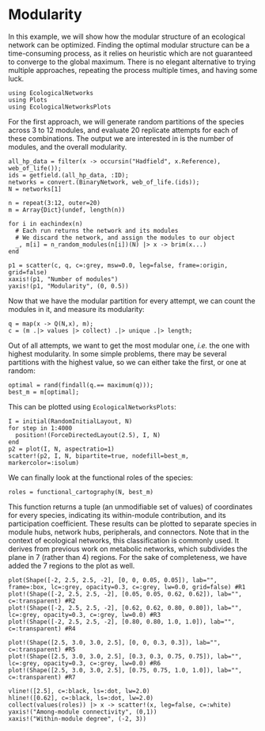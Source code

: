 # Modularity

In this example, we will show how the modular structure of an ecological network
can be optimized. Finding the optimal modular structure can be a time-consuming
process, as it relies on heuristic which are not guaranteed to converge to the
global maximum. There is no elegant alternative to trying multiple approaches,
repeating the process multiple times, and having some luck.

```@example modularity
using EcologicalNetworks
using Plots
using EcologicalNetworksPlots
```

For the first approach, we will generate random partitions of the species across
3 to 12 modules, and evaluate 20 replicate attempts for each of these
combinations. The output we are interested in is the number of modules, and the
overall modularity.

```@example modularity
all_hp_data = filter(x -> occursin("Hadfield", x.Reference), web_of_life());
ids = getfield.(all_hp_data, :ID);
networks = convert.(BinaryNetwork, web_of_life.(ids));
N = networks[1]

n = repeat(3:12, outer=20)
m = Array{Dict}(undef, length(n))

for i in eachindex(n)
  # Each run returns the network and its modules
  # We discard the network, and assign the modules to our object
  _, m[i] = n_random_modules(n[i])(N) |> x -> brim(x...)
end
```

```@example modularity
p1 = scatter(c, q, c=:grey, msw=0.0, leg=false, frame=:origin, grid=false)
xaxis!(p1, "Number of modules")
yaxis!(p1, "Modularity", (0, 0.5))
```

Now that we have the modular partition for every attempt, we can count the
modules in it, and measure its modularity:

```@example modularity
q = map(x -> Q(N,x), m);
c = (m .|> values |> collect) .|> unique .|> length;
```

Out of all attempts, we want to get the most modular one, *i.e.* the one with
highest modularity. In some simple problems, there may be several partitions
with the highest value, so we can either take the first, or one at random:

```@example modularity
optimal = rand(findall(q.== maximum(q)));
best_m = m[optimal];
```

This can be plotted using `EcologicalNetworksPlots`:

```@example modularity
I = initial(RandomInitialLayout, N)
for step in 1:4000
  position!(ForceDirectedLayout(2.5), I, N)
end
p2 = plot(I, N, aspectratio=1)
scatter!(p2, I, N, bipartite=true, nodefill=best_m, markercolor=:isolum)
```

We can finally look at the functional roles of the species:

```@example modularity
roles = functional_cartography(N, best_m)
```

This function returns a tuple (an unmodifiable set of values) of coordinates for
every species, indicating its within-module contribution, and its participation
coefficient. These results can be plotted to separate species in module hubs,
network hubs, peripherals, and connectors. Note that in the context of
ecological networks, this classification is commonly used. It derives from
previous work on metabolic networks, which subdivides the plane in 7 (rather
than 4) regions. For the sake of completeness, we have added the 7 regions to
the plot as well.

```@example modularity
plot(Shape([-2, 2.5, 2.5, -2], [0, 0, 0.05, 0.05]), lab="", frame=:box, lc=:grey, opacity=0.3, c=:grey, lw=0.0, grid=false) #R1
plot!(Shape([-2, 2.5, 2.5, -2], [0.05, 0.05, 0.62, 0.62]), lab="", c=:transparent) #R2
plot!(Shape([-2, 2.5, 2.5, -2], [0.62, 0.62, 0.80, 0.80]), lab="", lc=:grey, opacity=0.3, c=:grey, lw=0.0) #R3
plot!(Shape([-2, 2.5, 2.5, -2], [0.80, 0.80, 1.0, 1.0]), lab="", c=:transparent) #R4

plot!(Shape([2.5, 3.0, 3.0, 2.5], [0, 0, 0.3, 0.3]), lab="", c=:transparent) #R5
plot!(Shape([2.5, 3.0, 3.0, 2.5], [0.3, 0.3, 0.75, 0.75]), lab="", lc=:grey, opacity=0.3, c=:grey, lw=0.0) #R6
plot!(Shape([2.5, 3.0, 3.0, 2.5], [0.75, 0.75, 1.0, 1.0]), lab="", c=:transparent) #R7

vline!([2.5], c=:black, ls=:dot, lw=2.0)
hline!([0.62], c=:black, ls=:dot, lw=2.0)
collect(values(roles)) |> x -> scatter!(x, leg=false, c=:white)
yaxis!("Among-module connectivity", (0,1))
xaxis!("Within-module degree", (-2, 3))
```
